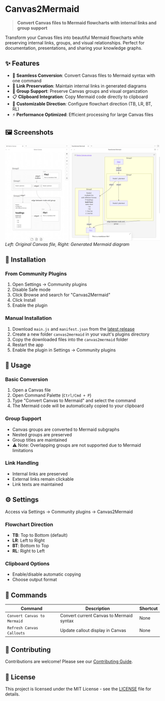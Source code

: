 # Canvas2Mermaid

> **Convert Canvas files to Mermaid flowcharts with internal links and group support**

Transform your Canvas files into beautiful Mermaid flowcharts while preserving internal links, groups, and visual relationships. Perfect for documentation, presentations, and sharing your knowledge graphs.

## ✨ Features

- 🔄 **Seamless Conversion**: Convert Canvas files to Mermaid syntax with one command
- 🔗 **Link Preservation**: Maintain internal links in generated diagrams
- 🎯 **Group Support**: Preserve Canvas groups and visual organization
- 📋 **Clipboard Integration**: Copy Mermaid code directly to clipboard
- 🎨 **Customizable Direction**: Configure flowchart direction (TB, LR, BT, RL)
- ⚡ **Performance Optimized**: Efficient processing for large Canvas files

## 🖼️ Screenshots

![demo screenshot](assets/Screenshot1.png)
*Left: Original Canvas file, Right: Generated Mermaid diagram*

## 🚀 Installation

### From Community Plugins

1. Open Settings → Community plugins
2. Disable Safe mode
3. Click Browse and search for "Canvas2Mermaid"
4. Click Install
5. Enable the plugin

### Manual Installation

1. Download `main.js` and `manifest.json` from the [latest release](https://github.com/haclkmans/canvas2mermaid/releases/latest)
2. Create a new folder `canvas2mermaid` in your vault's plugins directory
3. Copy the downloaded files into the `canvas2mermaid` folder
4. Restart the app
5. Enable the plugin in Settings → Community plugins

## 📖 Usage

### Basic Conversion

1. Open a Canvas file
2. Open Command Palette (`Ctrl/Cmd + P`)
3. Type "Convert Canvas to Mermaid" and select the command
4. The Mermaid code will be automatically copied to your clipboard

### Group Support

- Canvas groups are converted to Mermaid subgraphs
- Nested groups are preserved
- Group titles are maintained
- ⚠️ Note: Overlapping groups are not supported due to Mermaid limitations

### Link Handling

- Internal links are preserved
- External links remain clickable
- Link texts are maintained

## ⚙️ Settings

Access via Settings → Community plugins → Canvas2Mermaid

### Flowchart Direction
- **TB**: Top to Bottom (default)
- **LR**: Left to Right
- **BT**: Bottom to Top
- **RL**: Right to Left

### Clipboard Options
- Enable/disable automatic copying
- Choose output format

## 🔧 Commands

| Command | Description | Shortcut |
|---------|-------------|----------|
| `Convert Canvas to Mermaid` | Convert current Canvas to Mermaid syntax | None |
| `Refresh Canvas Callouts` | Update callout display in Canvas | None |

## 🤝 Contributing

Contributions are welcome! Please see our [Contributing Guide](CONTRIBUTING.md).

## 📄 License

This project is licensed under the MIT License - see the [LICENSE](LICENSE) file for details.